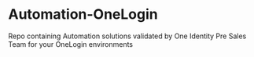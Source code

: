# Automation-OneLogin
Repo containing Automation solutions validated by One Identity Pre Sales Team for your OneLogin environments
